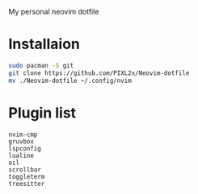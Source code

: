 My personal neovim dotfile

# Installaion
```bash
sudo pacman -S git
git clone https://github.com/PIXL2x/Neovim-dotfile
mv ./Neovim-dotfile ~/.config/nvim
```

# Plugin list
```
nvim-cmp
gruvbox
lspconfig
lualine
oil
scrollbar
toggleterm
treesitter
```
